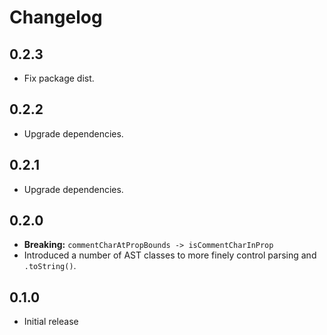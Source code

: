 # Changelog

## 0.2.3

- Fix package dist.

## 0.2.2

- Upgrade dependencies.

## 0.2.1

- Upgrade dependencies.

## 0.2.0

- **Breaking:** `commentCharAtPropBounds -> isCommentCharInProp`
- Introduced a number of AST classes to more finely control parsing and `.toString()`.

## 0.1.0

- Initial release
